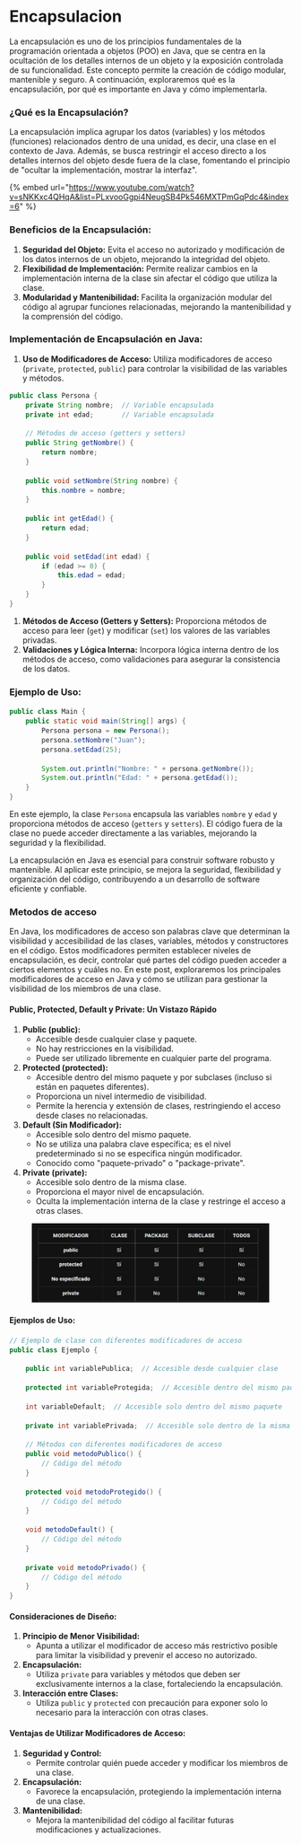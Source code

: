 # Encapsulacion

La encapsulación es uno de los principios fundamentales de la programación orientada a objetos (POO) en Java, que se centra en la ocultación de los detalles internos de un objeto y la exposición controlada de su funcionalidad. Este concepto permite la creación de código modular, mantenible y seguro. A continuación, exploraremos qué es la encapsulación, por qué es importante en Java y cómo implementarla.

### ¿Qué es la Encapsulación?

La encapsulación implica agrupar los datos (variables) y los métodos (funciones) relacionados dentro de una unidad, es decir, una clase en el contexto de Java. Además, se busca restringir el acceso directo a los detalles internos del objeto desde fuera de la clase, fomentando el principio de "ocultar la implementación, mostrar la interfaz".

{% embed url="https://www.youtube.com/watch?v=sNKKxc4QHqA&list=PLxvooGgpi4NeugSB4Pk546MXTPmGqPdc4&index=6" %}

### Beneficios de la Encapsulación:

1. **Seguridad del Objeto:** Evita el acceso no autorizado y modificación de los datos internos de un objeto, mejorando la integridad del objeto.
2. **Flexibilidad de Implementación:** Permite realizar cambios en la implementación interna de la clase sin afectar el código que utiliza la clase.
3. **Modularidad y Mantenibilidad:** Facilita la organización modular del código al agrupar funciones relacionadas, mejorando la mantenibilidad y la comprensión del código.

### Implementación de Encapsulación en Java:

1. **Uso de Modificadores de Acceso:** Utiliza modificadores de acceso (`private`, `protected`, `public`) para controlar la visibilidad de las variables y métodos.

```java
public class Persona {
    private String nombre;  // Variable encapsulada
    private int edad;       // Variable encapsulada

    // Métodos de acceso (getters y setters)
    public String getNombre() {
        return nombre;
    }

    public void setNombre(String nombre) {
        this.nombre = nombre;
    }

    public int getEdad() {
        return edad;
    }

    public void setEdad(int edad) {
        if (edad >= 0) {
            this.edad = edad;
        }
    }
}
```

1. **Métodos de Acceso (Getters y Setters):** Proporciona métodos de acceso para leer (`get`) y modificar (`set`) los valores de las variables privadas.
2. **Validaciones y Lógica Interna:** Incorpora lógica interna dentro de los métodos de acceso, como validaciones para asegurar la consistencia de los datos.

### Ejemplo de Uso:

```java
public class Main {
    public static void main(String[] args) {
        Persona persona = new Persona();
        persona.setNombre("Juan");
        persona.setEdad(25);

        System.out.println("Nombre: " + persona.getNombre());
        System.out.println("Edad: " + persona.getEdad());
    }
}
```

En este ejemplo, la clase `Persona` encapsula las variables `nombre` y `edad` y proporciona métodos de acceso (`getters` y `setters`). El código fuera de la clase no puede acceder directamente a las variables, mejorando la seguridad y la flexibilidad.

La encapsulación en Java es esencial para construir software robusto y mantenible. Al aplicar este principio, se mejora la seguridad, flexibilidad y organización del código, contribuyendo a un desarrollo de software eficiente y confiable.

### Metodos de acceso

En Java, los modificadores de acceso son palabras clave que determinan la visibilidad y accesibilidad de las clases, variables, métodos y constructores en el código. Estos modificadores permiten establecer niveles de encapsulación, es decir, controlar qué partes del código pueden acceder a ciertos elementos y cuáles no. En este post, exploraremos los principales modificadores de acceso en Java y cómo se utilizan para gestionar la visibilidad de los miembros de una clase.

#### Public, Protected, Default y Private: Un Vistazo Rápido

1. **Public (public):**
   * Accesible desde cualquier clase y paquete.
   * No hay restricciones en la visibilidad.
   * Puede ser utilizado libremente en cualquier parte del programa.
2. **Protected (protected):**
   * Accesible dentro del mismo paquete y por subclases (incluso si están en paquetes diferentes).
   * Proporciona un nivel intermedio de visibilidad.
   * Permite la herencia y extensión de clases, restringiendo el acceso desde clases no relacionadas.
3. **Default (Sin Modificador):**
   * Accesible solo dentro del mismo paquete.
   * No se utiliza una palabra clave específica; es el nivel predeterminado si no se especifica ningún modificador.
   * Conocido como "paquete-privado" o "package-private".
4. **Private (private):**
   * Accesible solo dentro de la misma clase.
   * Proporciona el mayor nivel de encapsulación.
   * Oculta la implementación interna de la clase y restringe el acceso a otras clases.

<figure><img src="../../.gitbook/assets/photo_2024-02-14_17-49-43 (1).jpg" alt=""><figcaption></figcaption></figure>

#### Ejemplos de Uso:

```java
// Ejemplo de clase con diferentes modificadores de acceso
public class Ejemplo {

    public int variablePublica;  // Accesible desde cualquier clase

    protected int variableProtegida;  // Accesible dentro del mismo paquete y por subclases

    int variableDefault;  // Accesible solo dentro del mismo paquete

    private int variablePrivada;  // Accesible solo dentro de la misma clase

    // Métodos con diferentes modificadores de acceso
    public void metodoPublico() {
        // Código del método
    }

    protected void metodoProtegido() {
        // Código del método
    }

    void metodoDefault() {
        // Código del método
    }

    private void metodoPrivado() {
        // Código del método
    }
}
```

#### Consideraciones de Diseño:

1. **Principio de Menor Visibilidad:**
   * Apunta a utilizar el modificador de acceso más restrictivo posible para limitar la visibilidad y prevenir el acceso no autorizado.
2. **Encapsulación:**
   * Utiliza `private` para variables y métodos que deben ser exclusivamente internos a la clase, fortaleciendo la encapsulación.
3. **Interacción entre Clases:**
   * Utiliza `public` y `protected` con precaución para exponer solo lo necesario para la interacción con otras clases.

#### Ventajas de Utilizar Modificadores de Acceso:

1. **Seguridad y Control:**
   * Permite controlar quién puede acceder y modificar los miembros de una clase.
2. **Encapsulación:**
   * Favorece la encapsulación, protegiendo la implementación interna de una clase.
3. **Mantenibilidad:**
   * Mejora la mantenibilidad del código al facilitar futuras modificaciones y actualizaciones.
